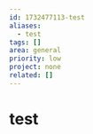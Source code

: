 ```yaml
---
id: 1732477113-test
aliases:
  - test
tags: []
area: general
priority: low
project: none
related: []
---
```


# test
